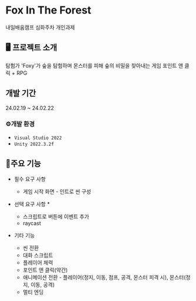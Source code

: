 # Fox In The Forest
내일배움캠프 심화주차 개인과제

## 🖥️ 프로젝트 소개
탐험가 'Foxy'가 숲을 탐험하며 몬스터를 피해 숲의 비밀을 찾아내는 게임
포인트 앤 클릭 + RPG
<br>


## 개발 기간
24.02.19 ~ 24.02.22


### ⚙️개발 환경
- `Visual Studio 2022`
- `Unity 2022.3.2f`

## 📌주요 기능
* 필수 요구 사항
  * 게임 시작 화면 - 인트로 씬 구성
     
* 선택 요구 사항
  *  
  * 스크립트로 버튼에 이벤트 추가
  * raycast
      
* 기타 기능
  * 씬 전환
  * 대화 스크립트
  * 플레이어 체력
  * 포인트 앤 클릭(약간)
  * 애니메이션 전환 - 플레이어(정지, 이동, 점프, 공격, 몬스터 피격 시), 몬스터(정지, 이동, 공격)
  * 멀티 엔딩

